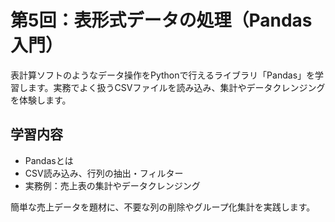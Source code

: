 # 第5回：表形式データの処理（Pandas入門）

表計算ソフトのようなデータ操作をPythonで行えるライブラリ「Pandas」を学習します。実務でよく扱うCSVファイルを読み込み、集計やデータクレンジングを体験します。

## 学習内容

- Pandasとは
- CSV読み込み、行列の抽出・フィルター
- 実務例：売上表の集計やデータクレンジング

簡単な売上データを題材に、不要な列の削除やグループ化集計を実践します。
